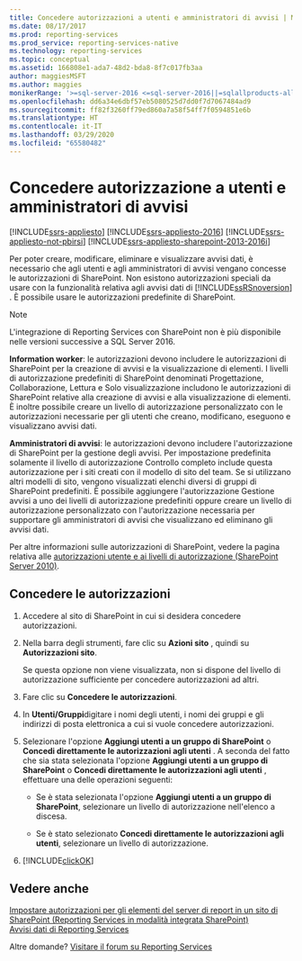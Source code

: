 ```yaml
---
title: Concedere autorizzazioni a utenti e amministratori di avvisi | Microsoft Docs
ms.date: 08/17/2017
ms.prod: reporting-services
ms.prod_service: reporting-services-native
ms.technology: reporting-services
ms.topic: conceptual
ms.assetid: 166808e1-ada7-48d2-bda8-8f7c017fb3aa
author: maggiesMSFT
ms.author: maggies
monikerRange: '>=sql-server-2016 <=sql-server-2016||=sqlallproducts-allversions'
ms.openlocfilehash: dd6a34e6dbf57eb5080525d7dd0f7d7067484ad9
ms.sourcegitcommit: ff82f3260ff79ed860a7a58f54ff7f0594851e6b
ms.translationtype: HT
ms.contentlocale: it-IT
ms.lasthandoff: 03/29/2020
ms.locfileid: "65580482"
---
```

# <a name="grant-permissions-to-users-and-alerting-administrators"></a>Concedere autorizzazione a utenti e amministratori di avvisi

[!INCLUDE[ssrs-appliesto](../includes/ssrs-appliesto.md)] [!INCLUDE[ssrs-appliesto-2016](../includes/ssrs-appliesto-2016.md)] [!INCLUDE[ssrs-appliesto-not-pbirsi](../includes/ssrs-appliesto-not-pbirs.md)] [!INCLUDE[ssrs-appliesto-sharepoint-2013-2016i](../includes/ssrs-appliesto-sharepoint-2013-2016.md)]

Per poter creare, modificare, eliminare e visualizzare avvisi dati, è necessario che agli utenti e agli amministratori di avvisi vengano concesse le autorizzazioni di SharePoint. Non esistono autorizzazioni speciali da usare con la funzionalità relativa agli avvisi dati di [!INCLUDE[ssRSnoversion](../includes/ssrsnoversion-md.md)] . È possibile usare le autorizzazioni predefinite di SharePoint.

> [!NOTE]
> L'integrazione di Reporting Services con SharePoint non è più disponibile nelle versioni successive a SQL Server 2016.

**Information worker**: le autorizzazioni devono includere le autorizzazioni di SharePoint per la creazione di avvisi e la visualizzazione di elementi. I livelli di autorizzazione predefiniti di SharePoint denominati Progettazione, Collaborazione, Lettura e Solo visualizzazione includono le autorizzazioni di SharePoint relative alla creazione di avvisi e alla visualizzazione di elementi. È inoltre possibile creare un livello di autorizzazione personalizzato con le autorizzazioni necessarie per gli utenti che creano, modificano, eseguono e visualizzano avvisi dati.

**Amministratori di avvisi**: le autorizzazioni devono includere l'autorizzazione di SharePoint per la gestione degli avvisi. Per impostazione predefinita solamente il livello di autorizzazione Controllo completo include questa autorizzazione per i siti creati con il modello di sito del team. Se si utilizzano altri modelli di sito, vengono visualizzati elenchi diversi di gruppi di SharePoint predefiniti. È possibile aggiungere l'autorizzazione Gestione avvisi a uno dei livelli di autorizzazione predefiniti oppure creare un livello di autorizzazione personalizzato con l'autorizzazione necessaria per supportare gli amministratori di avvisi che visualizzano ed eliminano gli avvisi dati.

Per altre informazioni sulle autorizzazioni di SharePoint, vedere la pagina relativa alle [autorizzazioni utente e ai livelli di autorizzazione (SharePoint Server 2010)](https://technet.microsoft.com/library/cc721640.aspx).

## <a name="grant-permissions"></a>Concedere le autorizzazioni
  
1.  Accedere al sito di SharePoint in cui si desidera concedere autorizzazioni.  
  
2.  Nella barra degli strumenti, fare clic su **Azioni sito** , quindi su **Autorizzazioni sito**.  
  
     Se questa opzione non viene visualizzata, non si dispone del livello di autorizzazione sufficiente per concedere autorizzazioni ad altri.  
  
3.  Fare clic su **Concedere le autorizzazioni**.  
  
4.  In **Utenti/Gruppi**digitare i nomi degli utenti, i nomi dei gruppi e gli indirizzi di posta elettronica a cui si vuole concedere autorizzazioni.  
  
5.  Selezionare l'opzione **Aggiungi utenti a un gruppo di SharePoint** o **Concedi direttamente le autorizzazioni agli utenti** . A seconda del fatto che sia stata selezionata l'opzione **Aggiungi utenti a un gruppo di SharePoint** o **Concedi direttamente le autorizzazioni agli utenti** , effettuare una delle operazioni seguenti:  
  
    -   Se è stata selezionata l'opzione **Aggiungi utenti a un gruppo di SharePoint**, selezionare un livello di autorizzazione nell'elenco a discesa.  
  
    -   Se è stato selezionato **Concedi direttamente le autorizzazioni agli utenti**, selezionare un livello di autorizzazione.  
  
6.  [!INCLUDE[clickOK](../includes/clickok-md.md)]  

## <a name="see-also"></a>Vedere anche

[Impostare autorizzazioni per gli elementi del server di report in un sito di SharePoint &#40;Reporting Services in modalità integrata SharePoint&#41;](../reporting-services/security/set-permissions-for-report-server-items-on-a-sharepoint-site.md)   
[Avvisi dati di Reporting Services](../reporting-services/reporting-services-data-alerts.md)  

Altre domande? [Visitare il forum su Reporting Services](https://go.microsoft.com/fwlink/?LinkId=620231)
